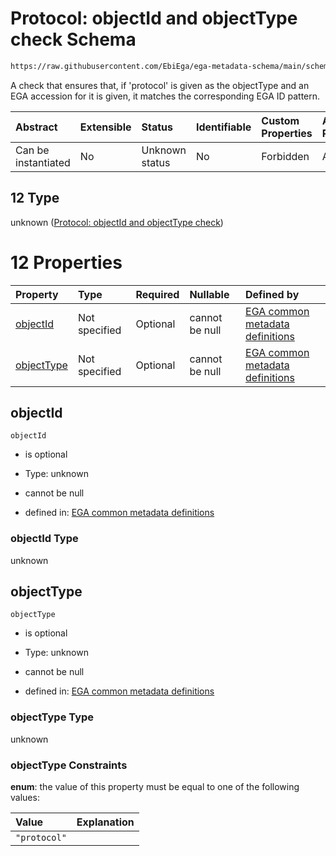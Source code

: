# Protocol: objectId and objectType check Schema

```txt
https://raw.githubusercontent.com/EbiEga/ega-metadata-schema/main/schemas/EGA.common-definitions.json#/definitions/objectIdAndObjectTypeCheck/anyOf/12
```

A check that ensures that, if 'protocol' is given as the objectType and an EGA accession for it is given, it matches the corresponding EGA ID pattern.

| Abstract            | Extensible | Status         | Identifiable | Custom Properties | Additional Properties | Access Restrictions | Defined In                                                                                           |
| :------------------ | :--------- | :------------- | :----------- | :---------------- | :-------------------- | :------------------ | :--------------------------------------------------------------------------------------------------- |
| Can be instantiated | No         | Unknown status | No           | Forbidden         | Allowed               | none                | [EGA.common-definitions.json\*](../../../schemas/EGA.common-definitions.json "open original schema") |

## 12 Type

unknown ([Protocol: objectId and objectType check](ega-4-definitions-check-that-the-objectids-accession-pattern-and-objecttype-match-anyof-protocol-objectid-and-objecttype-check.md))

# 12 Properties

| Property                  | Type          | Required | Nullable       | Defined by                                                                                                                                                                                                                                                                                                                                                                |
| :------------------------ | :------------ | :------- | :------------- | :------------------------------------------------------------------------------------------------------------------------------------------------------------------------------------------------------------------------------------------------------------------------------------------------------------------------------------------------------------------------ |
| [objectId](#objectid)     | Not specified | Optional | cannot be null | [EGA common metadata definitions](ega-4-definitions-check-that-the-objectids-accession-pattern-and-objecttype-match-anyof-protocol-objectid-and-objecttype-check-properties-objectid.md "https://raw.githubusercontent.com/EbiEga/ega-metadata-schema/main/schemas/EGA.common-definitions.json#/definitions/objectIdAndObjectTypeCheck/anyOf/12/properties/objectId")     |
| [objectType](#objecttype) | Not specified | Optional | cannot be null | [EGA common metadata definitions](ega-4-definitions-check-that-the-objectids-accession-pattern-and-objecttype-match-anyof-protocol-objectid-and-objecttype-check-properties-objecttype.md "https://raw.githubusercontent.com/EbiEga/ega-metadata-schema/main/schemas/EGA.common-definitions.json#/definitions/objectIdAndObjectTypeCheck/anyOf/12/properties/objectType") |

## objectId



`objectId`

*   is optional

*   Type: unknown

*   cannot be null

*   defined in: [EGA common metadata definitions](ega-4-definitions-check-that-the-objectids-accession-pattern-and-objecttype-match-anyof-protocol-objectid-and-objecttype-check-properties-objectid.md "https://raw.githubusercontent.com/EbiEga/ega-metadata-schema/main/schemas/EGA.common-definitions.json#/definitions/objectIdAndObjectTypeCheck/anyOf/12/properties/objectId")

### objectId Type

unknown

## objectType



`objectType`

*   is optional

*   Type: unknown

*   cannot be null

*   defined in: [EGA common metadata definitions](ega-4-definitions-check-that-the-objectids-accession-pattern-and-objecttype-match-anyof-protocol-objectid-and-objecttype-check-properties-objecttype.md "https://raw.githubusercontent.com/EbiEga/ega-metadata-schema/main/schemas/EGA.common-definitions.json#/definitions/objectIdAndObjectTypeCheck/anyOf/12/properties/objectType")

### objectType Type

unknown

### objectType Constraints

**enum**: the value of this property must be equal to one of the following values:

| Value        | Explanation |
| :----------- | :---------- |
| `"protocol"` |             |
